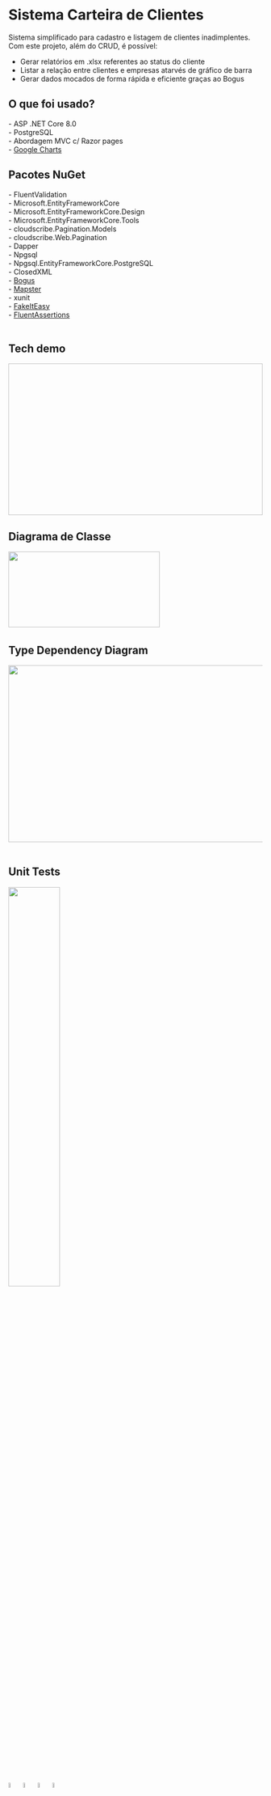 # Sistema Carteira de Clientes

<span>Sistema simplificado para cadastro e listagem de clientes inadimplentes.</span>
<span>Com este projeto, além do CRUD, é possível: </span>
<ul>
  <li>Gerar relatórios em .xlsx referentes ao status do cliente</li>
  <li>Listar a relação entre clientes e empresas atarvés de gráfico de barra</li>
  <li>Gerar dados mocados de forma rápida e eficiente graças ao Bogus</li>
</ul>  

<h2> O que foi usado? </h2>
- ASP .NET Core 8.0 <br/>
- PostgreSQL <br/>
- Abordagem MVC c/ Razor pages <br/>
- <a href="https://developers.google.com/chart">Google Charts</a> <br/>

<h2> Pacotes NuGet </h2>
- FluentValidation <br/>
- Microsoft.EntityFrameworkCore <br/>
- Microsoft.EntityFrameworkCore.Design <br/>
- Microsoft.EntityFrameworkCore.Tools <br/>
- cloudscribe.Pagination.Models <br/>
- cloudscribe.Web.Pagination <br/>
- Dapper<br/>
- Npgsql <br/>
- Npgsql.EntityFrameworkCore.PostgreSQL <br/>
- ClosedXML <br/>
-  <a href="https://github.com/bchavez/Bogus">Bogus</a> <br/>
-  <a href="https://github.com/MapsterMapper/Mapster">Mapster</a> <br/>
-  xunit <br/>
-  <a href="https://fakeiteasy.github.io">FakeItEasy</a> <br/>
-  <a href="https://fluentassertions.com">FluentAssertions</a> <br/><br/>

<h2>Tech demo</h2>

[<img width="600" height="300"/>](https://github.com/JGMelon22/CarteiraClientes/assets/73988556/7ece2e20-d188-41db-b9b4-e4b18010e8ff)

<h2>Diagrama de Classe</h2>
<img src="https://github.com/JGMelon22/CarteiraClientes/assets/73988556/f6f896b0-23ab-46b9-95be-0e53b542b1f0" width="300" height="150"/> <span>
&nbsp;</span>

<h2>Type Dependency Diagram</h2>
<img src="https://github.com/JGMelon22/CarteiraClientes/assets/73988556/3baea96d-9bf3-4d10-99f5-3cf68142f4f8" width="600" height="350"/> <span>
&nbsp;</span>

<h2> Unit Tests </h2>
<img src="https://github.com/JGMelon22/CarteiraClientes/assets/73988556/f8774271-4bbb-474e-b13b-150fe9cb34ea" width="45%"/> <span>
&nbsp;</span>

<div style="display: inline_block" class="flex-container"><br>
        <img align="center" alt="CSharp" height="5%" width="5%" <img
                src="https://cdn.jsdelivr.net/gh/devicons/devicon/icons/csharp/csharp-original.svg" />
        <img align="center" alt="DotNet" height="5%" width="5%" <img
                src="https://cdn.jsdelivr.net/gh/devicons/devicon/icons/dotnetcore/dotnetcore-original.svg" />
        <img align="center" alt="PostgreSQL" height="5%" width="5%" <img
                src="https://cdn.jsdelivr.net/gh/devicons/devicon/icons/postgresql/postgresql-original.svg" />
	<img align="center" alt="Linux" height="5%" width="5%" <img
                src="https://cdn.jsdelivr.net/gh/devicons/devicon/icons/linux/linux-original.svg" />
</div>